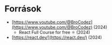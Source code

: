 # Források

* [https://www.youtube.com/@BroCodez](https://www.youtube.com/@BroCodez) (2024)
  * React Full Course for free ⚛️ (2024)
* [https://react.dev/](https://react.dev/) (2024)
